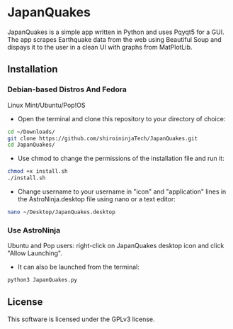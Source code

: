 # JapanQuakes
JapanQuakes is a simple app written in Python and uses Pqyqt5 for a GUI. The app scrapes Earthquake data from the web using Beautiful Soup and dispays it to the user in a clean UI with graphs from MatPlotLib.


## Installation

### Debian-based Distros And Fedora
Linux Mint/Ubuntu/Pop!OS

- Open the terminal and clone this repository to your directory of choice:
```bash
cd ~/Downloads/
git clone https://github.com/shiroininjaTech/JapanQuakes.git
cd JapanQuakes/
```
- Use chmod to change the permissions of the installation file and run it:
```bash
chmod +x install.sh
./install.sh
```

- Change username to your username in "icon" and "application" lines in the AstroNinja.desktop file using nano or a text editor:

```bash
nano ~/Desktop/JapanQuakes.desktop
```


### Use AstroNinja
Ubuntu and Pop users: right-click on JapanQuakes desktop icon and click "Allow Launching".
- It can also be launched from the terminal:

```bash
python3 JapanQuakes.py
```
## License

This software is licensed under the GPLv3 license. 

